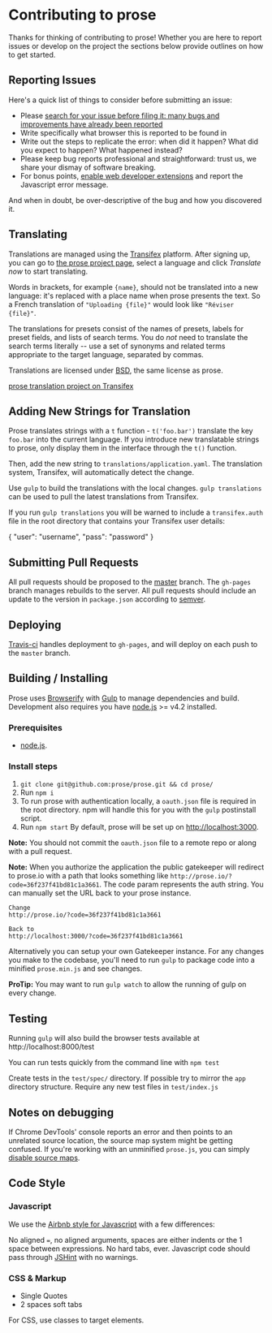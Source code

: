 # Contributing to prose

Thanks for thinking of contributing to prose! Whether you are here to report
issues or develop on the project the sections below provide
outlines on how to get started.

## Reporting Issues

Here's a quick list of things to consider before submitting an issue:

* Please [search for your issue before filing it: many bugs and improvements have already been reported](https://github.com/prose/prose/issues)
* Write specifically what browser this is reported to be found in
* Write out the steps to replicate the error: when did it happen? What did you expect to happen? What happened instead?
* Please keep bug reports professional and straightforward: trust us, we share your dismay of software breaking.
* For bonus points, [enable web developer extensions](http://debugbrowser.com) and report the
  Javascript error message.

And when in doubt, be over-descriptive of the bug and how you discovered it.

## Translating

Translations are managed using the
[Transifex](https://www.transifex.com/projects/p/prose/) platform. After
signing up, you can go to [the prose project
page](https://www.transifex.com/projects/p/prose/), select a language and
click *Translate now* to start translating.

Words in brackets, for example `{name}`, should not be translated into a
new language: it's replaced with a place name when prose presents the text. So a
French translation of `"Uploading {file}"` would look like
`"Réviser {file}"`.

The translations for presets consist of the names of presets, labels for
preset fields, and lists of search terms. You do _not_ need to translate the
search terms literally -- use a set of synonyms and related terms appropriate
to the target language, separated by commas.

Translations are licensed under
[BSD](https://github.com/prose/prose/blob/master/LICENCE.md), the same license
as prose.

[prose translation project on
Transifex](https://www.transifex.com/projects/p/prose/)

## Adding New Strings for Translation

Prose translates strings with a `t` function - `t('foo.bar')` translate the key
`foo.bar` into the current language. If you introduce new translatable strings
to prose, only display them in the interface through the `t()` function.

Then, add the new string to `translations/application.yaml`. The translation system,
Transifex, will automatically detect the change.

Use `gulp` to build the translations with the local changes.
`gulp translations` can be used to pull the latest translations from Transifex.

If you run `gulp translations` you will be warned to include a `transifex.auth` file in the root directory that contains your Transifex user details:

  {
      "user": "username",
      "pass": "password"
  }

## Submitting Pull Requests

All pull requests should be proposed to the [master](https://github.com/prose/prose/tree/master) branch. The `gh-pages` branch manages rebuilds to the server. All pull requests should include an update to the version in `package.json` according to [semver](http://semver.org/).

## Deploying

[Travis-ci](https://travis-ci.org/) handles deployment to `gh-pages`, and will deploy on each push to the `master` branch.

## Building / Installing

Prose uses [Browserify](http://browserify.org) with [Gulp](http://gulpjs.com/)
to manage dependencies and build. Development also requires you
have [node.js](http://nodejs.org) >= v4.2 installed.

### Prerequisites
- [node.js](http://nodejs.org/).

### Install steps

1. `git clone git@github.com:prose/prose.git && cd prose/`
2. Run `npm i`
3. To run prose with authentication locally, a `oauth.json` file is required in the
root directory. npm will handle this for you with the `gulp` postinstall script.
4. Run `npm start` By default, prose will be set up on [http://localhost:3000](http://localhost:3000).

__Note:__ You should not commit the `oauth.json` file to a remote repo or along with a pull
request.

__Note:__ When you authorize the application the public gatekeeper will redirect
to prose.io with a path that looks something like `http://prose.io/?code=36f237f41bd81c1a3661`. The code
param represents the auth string. You can manually set the URL back to your prose instance.

    Change
    http://prose.io/?code=36f237f41bd81c1a3661

    Back to
    http://localhost:3000/?code=36f237f41bd81c1a3661

Alternatively you can setup your own Gatekeeper instance. For any changes you make
to the codebase, you'll need to run `gulp` to package code into a minified `prose.min.js`
and see changes.

__ProTip:__ You may want to run `gulp watch` to allow the running of gulp on every change.

## Testing

Running `gulp` will also build the browser tests available at http://localhost:8000/test

You can run tests quickly from the command line with `npm test`

Create tests in the `test/spec/` directory. If possible try to mirror the `app` directory structure.
Require any new test files in `test/index.js`

## Notes on debugging

If Chrome DevTools' console reports an error and then points to an unrelated source location, the source map system might be getting confused. If you're working with an unminified `prose.js`, you can simply [disable source maps](https://developer.chrome.com/devtools/docs/javascript-debugging#source-maps).

## Code Style

### Javascript

We use the [Airbnb style for Javascript](https://github.com/airbnb/javascript) with a few differences:

No aligned `=`, no aligned arguments, spaces are either indents or the 1
space between expressions. No hard tabs, ever. Javascript code should pass
through [JSHint](http://www.jshint.com/) with no warnings.

### CSS & Markup
- Single Quotes
- 2 spaces soft tabs

For CSS, use classes to target elements.
